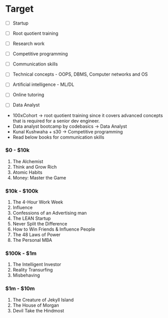 # Target
- [ ] Startup
- [ ] Root quotient training
- [ ] Research work
- [ ] Competitive programming
- [ ] Communication skills
- [ ] Technical concepts - OOPS, DBMS, Computer networks and OS
- [ ] Artificial intelligence - ML/DL
- [ ] Online tutoring
- [ ] Data Analyst


- 100xCohort -> root quotient training since it covers advanced concepts that is required for a senior dev engineer.
- Data analyst bootcamp by codebasics -> Data Analyst
- Kunal Kushwaha + s30 -> Competitive programming
- Read below books for communication skills

### $0 - $10k
1. The Alchemist
2. Think and Grow Rich
3. Atomic Habits
4. Money: Master the Game

### $10k - $100k
1. The 4-Hour Work Week
2. Influence
3. Confessions of an Advertising man
4. The LEAN Startup
5. Never Split the Difference
6. How to Win Friends & Influence People
7. The 48 Laws of Power
8. The Personal MBA
### $100k - $1m
1. The Intelligent Investor
2. Reality Transurfing
3. Misbehaving

### $1m - $10m
1. The Creature of Jekyll Island
2. The House of Morgan
3. Devil Take the Hindmost

